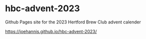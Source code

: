 # hbc-advent-2023

Github Pages site for the 2023 Hertford Brew Club advent calender

https://joehannis.github.io/hbc-advent-2023/
